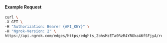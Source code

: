 <!-- Code generated for API Clients. DO NOT EDIT. -->

#### Example Request

```bash
curl \
-X GET \
-H "Authorization: Bearer {API_KEY}" \
-H "Ngrok-Version: 2" \
https://api.ngrok.com/edges/https/edghts_2bhsMzETa0RzR4YRGka46fSFjyA/routes/edghtsrt_2bhsN1ThsqqnQwiXWwbuW2kvnJk/oidc
```
